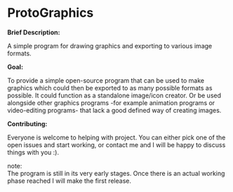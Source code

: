 # ProtoGraphics  
**Brief Description:**    

A simple program for drawing graphics and exporting to various image formats.  

**Goal:** 

To provide a simple open-source program that can be used to make graphics which could then be exported to
as many possible formats as possible. It could function as a standalone image/icon creator. Or be used alongside
other graphics programs -for example animation programs or video-editing programs- that lack a good defined way
of creating images.  

**Contributing:**  
  
Everyone is welcome to helping with project. You can either pick one of the open issues and start working, or
contact me and I will be happy to discuss things with you :).

note:  
The program is still in its very early stages. Once there is an actual working phase reached I will make the first 
release.
